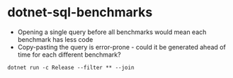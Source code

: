 # dotnet-sql-benchmarks

- Opening a single query before all benchmarks would mean each benchmark has less code
- Copy-pasting the query is error-prone - could it be generated ahead of time for each different benchmark?

```shell
dotnet run -c Release --filter ** --join
```